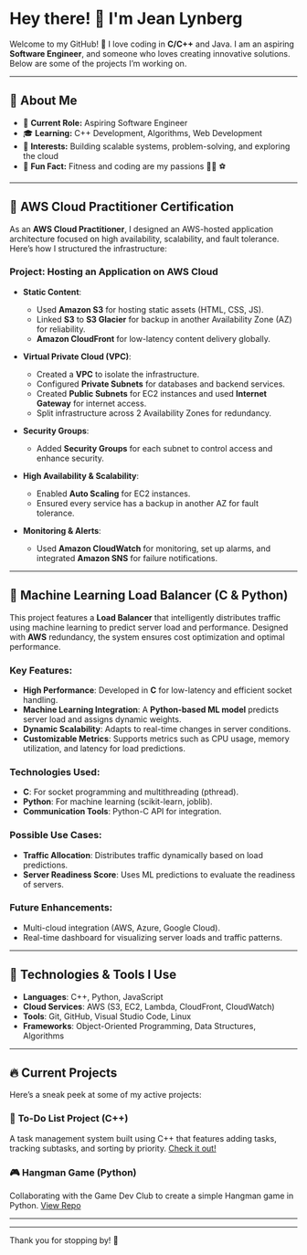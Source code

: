 # Hey there! 👋 I'm Jean Lynberg

Welcome to my GitHub! 🎉 I love coding in **C/C++** and Java. I am an aspiring **Software Engineer**, and someone who loves creating innovative solutions. Below are some of the projects I’m working on.

--------------------------------------------------------------------------------------------------------------------------------------------------------------

## 🚀 About Me

- 💼 **Current Role:** Aspiring Software Engineer
- 🎓 **Learning:** C++ Development, Algorithms, Web Development
- 🌱 **Interests:** Building scalable systems, problem-solving, and exploring the cloud
- 💬 **Fun Fact:** Fitness and coding are my passions 🏋️‍♂️ ⚽

---------------------------------------------------------------------------------------------------------------------------------------------------------------

## 🌟 **AWS Cloud Practitioner Certification**

As an **AWS Cloud Practitioner**, I designed an AWS-hosted application architecture focused on high availability, scalability, and fault tolerance. Here’s how I structured the infrastructure:

### **Project: Hosting an Application on AWS Cloud**

- **Static Content**: 
  - Used **Amazon S3** for hosting static assets (HTML, CSS, JS).
  - Linked **S3** to **S3 Glacier** for backup in another Availability Zone (AZ) for reliability.
  - **Amazon CloudFront** for low-latency content delivery globally.

- **Virtual Private Cloud (VPC)**: 
  - Created a **VPC** to isolate the infrastructure.
  - Configured **Private Subnets** for databases and backend services.
  - Created **Public Subnets** for EC2 instances and used **Internet Gateway** for internet access.
  - Split infrastructure across 2 Availability Zones for redundancy.

- **Security Groups**: 
  - Added **Security Groups** for each subnet to control access and enhance security.

- **High Availability & Scalability**: 
  - Enabled **Auto Scaling** for EC2 instances.
  - Ensured every service has a backup in another AZ for fault tolerance.

- **Monitoring & Alerts**: 
  - Used **Amazon CloudWatch** for monitoring, set up alarms, and integrated **Amazon SNS** for failure notifications.

---------------------------------------------------------------------------------------------------------------------------------------------------------------

## 🔧 **Machine Learning Load Balancer (C & Python)**

This project features a **Load Balancer** that intelligently distributes traffic using machine learning to predict server load and performance. Designed with **AWS** redundancy, the system ensures cost optimization and optimal performance.

### **Key Features**:
- **High Performance**: Developed in **C** for low-latency and efficient socket handling.
- **Machine Learning Integration**: A **Python-based ML model** predicts server load and assigns dynamic weights.
- **Dynamic Scalability**: Adapts to real-time changes in server conditions.
- **Customizable Metrics**: Supports metrics such as CPU usage, memory utilization, and latency for load predictions.

### **Technologies Used**:
- **C**: For socket programming and multithreading (pthread).
- **Python**: For machine learning (scikit-learn, joblib).
- **Communication Tools**: Python-C API for integration.

### **Possible Use Cases**:
- **Traffic Allocation**: Distributes traffic dynamically based on load predictions.
- **Server Readiness Score**: Uses ML predictions to evaluate the readiness of servers.

### **Future Enhancements**:
- Multi-cloud integration (AWS, Azure, Google Cloud).
- Real-time dashboard for visualizing server loads and traffic patterns.

---

## 🔧 Technologies & Tools I Use

- **Languages**: C++, Python, JavaScript
- **Cloud Services**: AWS (S3, EC2, Lambda, CloudFront, CloudWatch)
- **Tools**: Git, GitHub, Visual Studio Code, Linux
- **Frameworks**: Object-Oriented Programming, Data Structures, Algorithms

---

## 🔥 Current Projects

Here’s a sneak peek at some of my active projects:

### 📝 **To-Do List Project (C++)**
A task management system built using C++ that features adding tasks, tracking subtasks, and sorting by priority. [Check it out!](https://github.com/LynbergJean/To_Do_List)

### 🎮 **Hangman Game (Python)**
Collaborating with the Game Dev Club to create a simple Hangman game in Python. [View Repo](https://github.com/LynbergJean/Hangman)

---


---

Thank you for stopping by! 🚀

